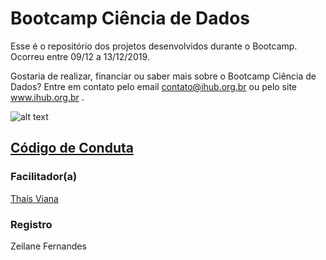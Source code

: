 # Bootcamp Ciência de Dados

Esse é o repositório dos projetos desenvolvidos durante o Bootcamp. Ocorreu entre 09/12 a 13/12/2019.

Gostaria de realizar, financiar ou saber mais sobre o Bootcamp Ciência de Dados? Entre em contato pelo email contato@ihub.org.br ou pelo site www.ihub.org.br .

![alt text]()


## [Código de Conduta](https://github.com/instituto-hub/Codigo-de-Conduta)


### Facilitador(a)

[Thaís Viana](https://github.com/thaisviana)


### Registro

Zeilane Fernandes
